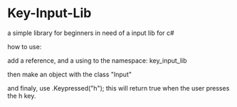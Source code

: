 # Key-Input-Lib
a simple library for beginners in need of a input lib for c#

how to use:

add a reference, and a using to the namespace: key_input_lib

then make an object with the class "Input"

and finaly, use <object name here>.Keypressed("h"); this will return true when the user presses the h key.
